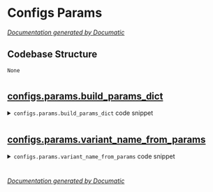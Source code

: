 # Configs Params

[_Documentation generated by Documatic_](https://www.documatic.com)

<!---Documatic-section-Codebase Structure-start--->
## Codebase Structure

<!---Documatic-block-system_architecture-start--->
```mermaid
None
```
<!---Documatic-block-system_architecture-end--->

# #
<!---Documatic-section-Codebase Structure-end--->

<!---Documatic-section-configs.params.build_params_dict-start--->
## [configs.params.build_params_dict](3-configs_params.md#configs.params.build_params_dict)

<!---Documatic-section-build_params_dict-start--->
<!---Documatic-block-configs.params.build_params_dict-start--->
<details>
	<summary><code>configs.params.build_params_dict</code> code snippet</summary>

```python
def build_params_dict(det_scores, seg_scores, max_ages, min_hits, max_age_2d, fusion_iou_threshold, fusion_mode='bbox', is_angular=False, compensate_ego=True, first_matching_method='iou_3d', iou_3d_threshold=None, thresholds_per_class={}, second_matching_method='iou', leftover_matching_thres=0.01) -> Dict[str, Any]:
    assert iou_3d_threshold and (not thresholds_per_class) or (not iou_3d_threshold and thresholds_per_class)
    return {'det_scores': det_scores, 'seg_scores': seg_scores, 'fusion_iou_threshold': fusion_iou_threshold, 'max_ages': max_ages, 'min_hits': min_hits, 'fusion_mode': fusion_mode, 'is_angular': is_angular, 'compensate_ego': compensate_ego, 'first_matching_method': first_matching_method, 'iou_3d_threshold': iou_3d_threshold, 'leftover_matching_thres': leftover_matching_thres, 'second_matching_method': second_matching_method, 'thresholds_per_class': thresholds_per_class, 'max_age_2d': max_age_2d}
```
</details>
<!---Documatic-block-configs.params.build_params_dict-end--->
<!---Documatic-section-build_params_dict-end--->

# #
<!---Documatic-section-configs.params.build_params_dict-end--->

<!---Documatic-section-configs.params.variant_name_from_params-start--->
## [configs.params.variant_name_from_params](3-configs_params.md#configs.params.variant_name_from_params)

<!---Documatic-section-variant_name_from_params-start--->
<!---Documatic-block-configs.params.variant_name_from_params-start--->
<details>
	<summary><code>configs.params.variant_name_from_params</code> code snippet</summary>

```python
def variant_name_from_params(params: Mapping[str, Any]) -> str:
    fusion_str = f"det_{'_'.join((str(score) for score in params['det_scores']))}_seg_{'_'.join((str(score) for score in params['seg_scores']))}_{params['fusion_mode']}_{'_'.join((str(thres) for thres in params['fusion_iou_threshold']))}"
    kf_str = f"{('akf' if params.get('is_angular', False) else 'kf')}"
    thresholds_per_class = params.get('thresholds_per_class', None)
    thresholds_str = f"[{'_'.join((str(i) for i in thresholds_per_class.values()))}]" if thresholds_per_class else params['iou_3d_threshold']
    first_matching_str = f"{params['first_matching_method']}_{thresholds_str}_{params['leftover_matching_thres']}"
    max_age_str = f"a{'_'.join((str(i) for i in params['max_ages']))}"
    min_hits_str = f"h{'_'.join((str(i) for i in params['min_hits']))}"
    max_age_2_str = f"2d_age_{'_'.join((str(i) for i in params['max_age_2d']))}"
    return f'{fusion_str}_{kf_str}_{first_matching_str}_{max_age_str}_{min_hits_str}_{max_age_2_str}'
```
</details>
<!---Documatic-block-configs.params.variant_name_from_params-end--->
<!---Documatic-section-variant_name_from_params-end--->

# #
<!---Documatic-section-configs.params.variant_name_from_params-end--->

[_Documentation generated by Documatic_](https://www.documatic.com)